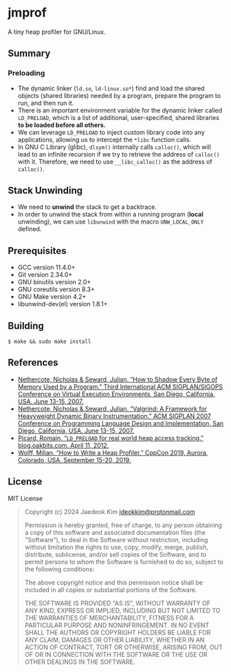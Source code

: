 # jmprof

A tiny heap profiler for GNU/Linux.

## Summary

### Preloading

- The dynamic linker (`ld.so`, `ld-linux.so*`) find and load the shared objects (shared libraries) needed by a program, prepare the program to run, and then run it. 
- There is an important environment variable for the dynamic linker called `LD_PRELOAD`, which is a list of additional, user-specified, shared libraries **to be loaded before all others.**
- We can leverage `LD_PRELOAD` to inject custom library code into any applications, allowing us to intercept the `*libc` function calls.
- In GNU C Library (glibc), `dlsym()` internally calls `calloc()`, which will lead to an infinite recursion if we try to retrieve the address of `calloc()` with it. Therefore, we need to use `__libc_calloc()` as the address of `calloc()`.

## Stack Unwinding

- We need to **unwind** the stack to get a backtrace.
- In order to unwind the stack from within a running program (**local** unwinding), we can use `libunwind` with the macro `UNW_LOCAL_ONLY` defined.

## Prerequisites

- GCC version 11.4.0+
- Git version 2.34.0+
- GNU binutils version 2.0+
- GNU coreutils version 8.3+
- GNU Make version 4.2+
- libunwind-dev(el) version 1.8.1+ 

## Building

```console
$ make && sudo make install
```

## References

- [Nethercote, Nicholas & Seward, Julian. “How to Shadow Every Byte of Memory Used by a Program.” Third International ACM SIGPLAN/SIGOPS Conference on Virtual Execution Environments, San Diego, California, USA. June 13-15, 2007.](https://valgrind.org/docs/shadow-memory2007.pdf)
- [Nethercote, Nicholas & Seward, Julian. “Valgrind: A Framework for Heavyweight Dynamic Binary Instrumentation.” ACM SIGPLAN 2007 Conference on Programming Language Design and Implementation, San Diego, California, USA. June 13-15, 2007.](https://valgrind.org/docs/valgrind2007.pdf)
- [Picard, Romain. “`LD_PRELOAD` for real world heap access tracking.” blog.oakbits.com. April 11, 2012.](https://blog.oakbits.com/ld_preload-for-real-world-heap-access-tracking.html)
- [Wolff, Milian. “How to Write a Heap Profiler.” CppCon 2019, Aurora, Colorado, USA. September 15-20, 2019.](https://github.com/milianw/how-to-write-a-memory-profiler)

## License

MIT License

> Copyright (c) 2024 Jaedeok Kim <jdeokkim@protonmail.com>
> 
> Permission is hereby granted, free of charge, to any person obtaining a copy
> of this software and associated documentation files (the "Software"), to deal
> in the Software without restriction, including without limitation the rights
> to use, copy, modify, merge, publish, distribute, sublicense, and/or sell
> copies of the Software, and to permit persons to whom the Software is
> furnished to do so, subject to the following conditions:
> 
> The above copyright notice and this permission notice shall be included in all
> copies or substantial portions of the Software.
> 
> THE SOFTWARE IS PROVIDED "AS IS", WITHOUT WARRANTY OF ANY KIND, EXPRESS OR
> IMPLIED, INCLUDING BUT NOT LIMITED TO THE WARRANTIES OF MERCHANTABILITY,
> FITNESS FOR A PARTICULAR PURPOSE AND NONINFRINGEMENT. IN NO EVENT SHALL THE
> AUTHORS OR COPYRIGHT HOLDERS BE LIABLE FOR ANY CLAIM, DAMAGES OR OTHER
> LIABILITY, WHETHER IN AN ACTION OF CONTRACT, TORT OR OTHERWISE, ARISING FROM,
> OUT OF OR IN CONNECTION WITH THE SOFTWARE OR THE USE OR OTHER DEALINGS IN THE
> SOFTWARE.
